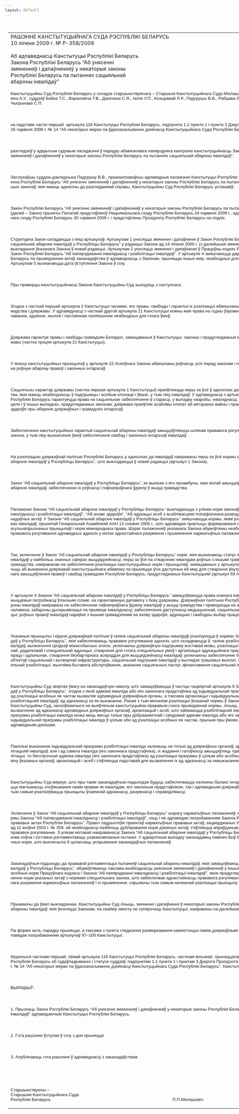 ```yaml
---
layout: default
---
```


<div style="margin: 0px auto; width: 1000px;">

<div id="flag">

 

</div>

<div id="fixedWidth">

<div id="body">

<div id="columnSpanned">

<div id="content" style="margin: 10px">

<table>
<colgroup>
<col style="width: 100%" />
</colgroup>
<tbody>
<tr class="odd">
<td><div data-align="center" style="text-transform: uppercase;">
Рашэнне Канстытуцыйнага Суда Рэспублікі Беларусь
</div>
<div data-align="center">
10 ліпеня 2009 г. № Р-358/2009
</div>
<div data-align="left" style="width: 400px; margin-top: 20px; margin-bottom: 20px;">
Аб адпаведнасці Канстытуцыі Рэспублікі Беларусь Закона Рэспублікі Беларусь “Аб унясенні змяненняў і дапаўненняў у некаторыя законы Рэспублікі Беларусь па пытаннях сацыяльнай абароны інвалідаў”
</div>
<p><span lang="BE" style="font-size: 10pt; font-family: Arial">Канстытуцыйны Суд Рэспублікі Беларусь у складзе старшынствуючага – Старшыні Канстытуцыйнага Суда Міклашэвіча П.П., намесніка Старшыні Марыскіна А.У., суддзяў Бойка Т.С., Варановіча Т.В., Данілюка С.Я., Ізоткі У.П., Козыравай Л.Р., Падгрушы В.В., Рабцава Л.М., Сяргеевай В.Г., Цікавенкі А.Г., Чыгрынава С.П. </span><span style="font-size: 10pt; font-family: Arial; mso-ansi-language: RU"></span></p>
<p><span style="font-size: 10pt; font-family: Arial; mso-ansi-language: RU"></span></p>
<p> </p>
<p><span lang="BE" style="font-size: 10pt; font-family: Arial">на падставе часткі першай<span style="mso-spacerun: yes">  </span>артыкула 116 Канстытуцыі Рэспублікі Беларусь, падпункта 1.1 пункта 1 і пункта 3 Дэкрэта Прэзідэнта Рэспублікі Беларусь ад 26 чэрвеня 2008 г. № 14 “Аб некаторых мерах па ўдасканальванню дзейнасці Канстытуцыйнага Суда Рэспублікі Беларусь”</span><span style="font-size: 10pt; font-family: Arial; mso-ansi-language: RU"></span></p>
<p><span style="font-size: 10pt; font-family: Arial; mso-ansi-language: RU"></span></p>
<p> </p>
<p><span lang="BE" style="font-size: 10pt; font-family: Arial; mso-ansi-language: BE">разгледзеў у адкрытым судовым пасяджэнні ў парадку абавязковага папярэдняга кантролю канстытуцыйнасць Закона Рэспублікі Беларусь “Аб унясенні змяненняў і дапаўненняў у некаторыя законы Рэспублікі Беларусь па пытаннях сацыяльнай абароны інвалідаў”.</span></p>
<p><span lang="BE" style="font-size: 10pt; font-family: Arial; mso-ansi-language: BE"></span></p>
<p> </p>
<p><span lang="BE" style="font-size: 10pt; font-family: Arial; mso-ansi-language: BE">Заслухаўшы суддзю-дакладчыка Падгрушу В.В., прааналізаваўшы адпаведныя палажэнні Канстытуцыі Рэспублікі Беларусь (далей – Канстытуцыя), Закона Рэспублікі Беларусь “Аб унясенні змяненняў і дапаўненняў у некаторыя законы Рэспублікі Беларусь па пытаннях сацыяльнай абароны інвалідаў”, іншых законаў, якія маюць адносіны да разглядаемай справы, Канстытуцыйны Суд Рэспублікі Беларусь устанавіў:</span></p>
<p><span lang="BE" style="font-size: 10pt; font-family: Arial; mso-ansi-language: BE"></span></p>
<p> </p>
<p><span lang="BE" style="font-size: 10pt; font-family: Arial; mso-ansi-language: BE">Закон Рэспублікі Беларусь “Аб унясенні змяненняў і дапаўненняў у некаторыя законы Рэспублікі Беларусь па пытаннях сацыяльнай абароны інвалідаў” (далей – Закон) прыняты Палатай прадстаўнікоў Нацыянальнага сходу Рэспублікі Беларусь 24 чэрвеня 2009 г., адобраны Саветам Рэспублікі Нацыянальнага сходу Рэспублікі Беларусь 30 чэрвеня 2009 г. і прадстаўлены Прэзідэнту Рэспублікі Беларусь на подпіс.</span></p>
<p><span lang="BE" style="font-size: 10pt; font-family: Arial; mso-ansi-language: BE"></span></p>
<p> </p>
<p><span style="font-size: 10pt; font-family: Arial">Структурна Закон складаецца з пяці артыкулаў. Артыкулам 1 уносяцца з</span><span lang="BE" style="font-size: 10pt; font-family: Arial; mso-ansi-language: BE">мяненні</span><span style="font-size: 10pt; font-family: Arial"> і д</span><span lang="BE" style="font-size: 10pt; font-family: Arial; mso-ansi-language: BE">апаўненн</span><span style="font-size: 10pt; font-family: Arial">і </span><span lang="BE" style="font-size: 10pt; font-family: Arial; mso-ansi-language: BE">ў</span><span style="font-size: 10pt; font-family: Arial"> Закон Рэспублікі Беларусь<span style="mso-spacerun: yes">  </span>ад 11 лістапада 1991 <span style="mso-bidi-font-style: italic">г</span>. </span><span lang="BE" style="font-size: 10pt; font-family: Arial; mso-ansi-language: BE">“</span><span style="font-size: 10pt; font-family: Arial">Аб сацыяльнай абароне інвалідаў у Рэспубліцы Беларусь</span><span lang="BE" style="font-size: 10pt; font-family: Arial; mso-ansi-language: BE">”</span><span style="font-size: 10pt; font-family: Arial"> у рэдакцыі Закона ад 14 ліпеня 2000 <span style="mso-bidi-font-style: italic">г</span>. (з </span><span lang="BE" style="font-size: 10pt; font-family: Arial; mso-ansi-language: BE">далейшымі змяненнямі і дапаўненням</span><span style="font-size: 10pt; font-family: Arial">і) шляхам выклад</span><span lang="BE" style="font-size: 10pt; font-family: Arial; mso-ansi-language: BE">ання</span><span lang="BE" style="font-size: 10pt; font-family: Arial"> </span><span lang="BE" style="font-size: 10pt; font-family: Arial; mso-ansi-language: BE">ў</span><span style="font-size: 10pt; font-family: Arial">казанага Закона ў новай рэдакцыі. Артыкулам 2 уносяцца </span><span lang="BE" style="font-size: 10pt; font-family: Arial; mso-ansi-language: BE">змяненні і дапаўненні</span><span style="font-size: 10pt; font-family: Arial"> ў Працоўны кодэкс Рэспублікі Беларусь, артыкулам 3 </span><span lang="BE" style="font-size: 10pt; font-family: Arial; mso-ansi-language: BE">–</span><span style="font-size: 10pt; font-family: Arial"> у Закон Рэспублікі Беларусь </span><span lang="BE" style="font-size: 10pt; font-family: Arial; mso-ansi-language: BE">“</span><span style="font-size: 10pt; font-family: Arial">Аб</span><span lang="BE" style="font-size: 10pt; font-family: Arial; mso-ansi-language: BE"> </span><span style="font-size: 10pt; font-family: Arial">папярэдж</span><span lang="BE" style="font-size: 10pt; font-family: Arial; mso-ansi-language: BE">в</span><span style="font-size: 10pt; font-family: Arial">анні інваліднасці і рэабілітацыі інвалідаў</span><span lang="BE" style="font-size: 10pt; font-family: Arial; mso-ansi-language: BE">”</span><span style="font-size: 10pt; font-family: Arial">. У артыкуле 4 </span><span lang="BE" style="font-size: 10pt; font-family: Arial; mso-ansi-language: BE">змяшчаю</span><span style="font-size: 10pt; font-family: Arial">цца даручэнні </span><span lang="BE" style="font-size: 10pt; font-family: Arial; mso-ansi-language: BE">Савету</span><span style="font-size: 10pt; font-family: Arial"> Міністраў Рэспублікі Беларусь па прывядзенн</span><span lang="BE" style="font-size: 10pt; font-family: Arial; mso-ansi-language: BE">ю</span><span style="font-size: 10pt; font-family: Arial"> актаў заканадаўства ў адпаведнасць з Законам, прыняццю іншых мер, неабходных для рэалізацыі </span><span lang="BE" style="font-size: 10pt; font-family: Arial; mso-ansi-language: BE">палажэння</span><span style="font-size: 10pt; font-family: Arial">ў Закона. Артыкулам 5 вызначаецца дата ўступ</span><span lang="BE" style="font-size: 10pt; font-family: Arial; mso-ansi-language: BE">лення</span><span style="font-size: 10pt; font-family: Arial"> Закона ў сілу.</span></p>
<p><span style="font-size: 10pt; font-family: Arial"></span></p>
<p> </p>
<p><span style="font-size: 10pt; font-family: Arial">Пры праверцы канстытуцыйнасці Закона Канстытуцыйны Суд зыходзіць з наступнага.</span></p>
<p><span style="font-size: 10pt; font-family: Arial"></span></p>
<p> </p>
<p><span lang="BE" style="font-size: 10pt; font-family: Arial; mso-ansi-language: BE">Згодна з часткай першай артыкула 2 Канстытуцыі чалавек, яго правы, свабоды і гарантыі іх рэалізацыі абвешчаны вышэйшай<span style="mso-spacerun: yes">  </span>каштоўнасцю і мэтай грамадства і дзяржавы. У адпаведнасці з часткай другой артыкула 21 Канстытуцыі кожны мае права на годны ўзровень жыцця, уключаючы дастатковае харчаванне, адзенне, жыллё і пастаяннае паляпшэнне неабходных для гэтага ўмоў.</span></p>
<p><span lang="BE" style="font-size: 10pt; font-family: Arial; mso-ansi-language: BE"></span></p>
<p> </p>
<p><span lang="BE" style="font-size: 10pt; font-family: Arial; mso-ansi-language: BE">Дзяржава гарантуе правы і свабоды грамадзян Беларусі, замацаваныя ў Канстытуцыі, законах і прадугледжаныя міжнароднымі абавязацельствамі дзяржавы (частка трэцяя артыкула 21 Канстытуцыі).</span></p>
<p><span lang="BE" style="font-size: 10pt; font-family: Arial; mso-ansi-language: BE"></span></p>
<p> </p>
<p><span lang="BE" style="font-size: 10pt; font-family: Arial; mso-ansi-language: BE">У якасці канстытуцыйных прынцыпаў у артыкуле 22 Асноўнага Закона абвешчаны роўнасць усіх перад законам і права кожнага без усякай дыскрымінацыі на роўную абарону правоў і законных інтарэсаў.</span></p>
<p><span lang="BE" style="font-size: 10pt; font-family: Arial; mso-ansi-language: BE"></span></p>
<p> </p>
<p><span lang="BE" style="font-size: 10pt; font-family: Arial; mso-ansi-language: BE">Сацыяльны характар дзяржавы (частка першая артыкула 1 Канстытуцыі) праяўляецца перш за ўсё ў адносінах да найбольш слабых пластоў насельніцтва, якія маюць неабходнасць ў падтрымцы і асобым клопаце і ўвазе, у тым ліку інвалідаў. У адпаведнасці з артыкулам 47 Асноўнага Закона грамадзянам Рэспублікі Беларусь гарантуецца права на сацыяльнае забеспячэнне ў старасці, у выпадку хваробы, інваліднасці, страты працаздольнасці, страты карміцеля і ў іншых выпадках, прадугледжаных законам; дзяржава праяўляе асаблівы клопат аб ветэранах вайны і працы, а таксама аб асобах, якія страцілі здароўе пры абароне дзяржаўных і грамадскіх інтарэсаў.</span></p>
<p><span lang="BE" style="font-size: 10pt; font-family: Arial; mso-ansi-language: BE"></span></p>
<p> </p>
<p><span lang="BE" style="font-size: 10pt; font-family: Arial; mso-ansi-language: BE">Забеспячэнне канстытуцыйных гарантый сацыяльнай абароны інвалідаў ажыццяўляецца шляхам прававога рэгулявання адпаведных адносін на ўзроўні закона, у тым ліку вызначэння ўмоў забеспячэння свабод і законных інтарэсаў інвалідаў.</span></p>
<p><span lang="BE" style="font-size: 10pt; font-family: Arial; mso-ansi-language: BE"></span></p>
<p> </p>
<p><span lang="BE" style="font-size: 10pt; font-family: Arial; mso-ansi-language: BE">На рэалізацыю дзяржаўнай палітыкі Рэспублікі Беларусь у адносінах да інвалідаў накіраваны перш за ўсё нормы спецыяльнага Закона “Аб сацыяльнай абароне інвалідаў у Рэспубліцы Беларусь”, што выкладаецца ў новай рэдакцыі (артыкул 1 Закона). </span></p>
<p><span lang="BE" style="font-size: 10pt; font-family: Arial; mso-ansi-language: BE"></span></p>
<p> </p>
<p><span lang="BE" style="font-size: 10pt; font-family: Arial; mso-ansi-language: BE">Закон “Аб сацыяльнай абароне інвалідаў у Рэспубліцы Беларусь”, як вынікае з яго прэамбулы, мае мэтай ажыццяўленне эфектыўных мер па сацыяльнай абароне інвалідаў, забеспячэнню іх роўнасці і паўнапраўнага ўдзелу ў жыцці грамадства.</span></p>
<p><span lang="BE" style="font-size: 10pt; font-family: Arial; mso-ansi-language: BE"></span></p>
<p> </p>
<p><span lang="BE" style="font-size: 10pt; font-family: Arial; mso-ansi-language: BE">Палажэнні Закона “Аб сацыяльнай абароне інвалідаў у Рэспубліцы Беларусь” выкладаюцца з улікам норм законаў Рэспублікі Беларусь “Аб папярэджванні інваліднасці і рэабілітацыі інвалідаў”, “Аб ахове здароўя”, “Аб адукацыі асоб з асаблівасцямі псіхафізічнага развіцця (адмысловай адукацыі)” і іншых заканадаўчых актаў. У Законе “Аб сацыяльнай абароне інвалідаў у Рэспубліцы Беларусь” змяшчаюцца нормы, якімі рэалізуюцца палажэнні Канвенцыі аб правах інвалідаў, прынятай Генеральнай Асамблеяй ААН 13 снежня 2006 <span style="mso-bidi-font-style: italic">г</span>., што адпавядае практыцы фарміравання нарматыўнай прававой базы на аснове агульнапрызнаных прынцыпаў і норм міжнароднага права. Шэраг палажэнняў указанага Закона абумоўлены неабходнасцю больш дакладнага і яснага прававога рэгулявання адпаведных адносін у мэтах аднастайнага разумення і прымянення нарматыўных палажэнняў.</span></p>
<p><span lang="BE" style="font-size: 10pt; font-family: Arial; mso-ansi-language: BE"></span></p>
<p> </p>
<p><span lang="BE" style="font-size: 10pt; font-family: Arial; mso-ansi-language: BE">Так, уключэнне ў Закон “Аб сацыяльнай абароне інвалідаў у Рэспубліцы Беларусь” норм, якія вызначаюць статус інвалідаў, меры па сацыяльнай абароне інвалідаў у найбольш значных сферах жыццядзейнасці, перш за ўсё па стварэнню інвалідам роўных з іншымі грамадзянамі магчымасцей удзелу ў жыцці грамадства, накіраванае на забеспячэнне рэалізацыі канстытуцыйных норм і прынцыпаў, замацаваных у артыкулах 2, 21, 22 і 47 Канстытуцыі, што сведчыць аб выкананні дзяржавай канстытуцыйнага абавязку па прыняццю ўсіх даступных ёй мер для стварэння ўнутранага парадку, неабходнага для поўнага ажыццяўлення правоў і свабод грамадзян Рэспублікі Беларусь, прадугледжаных Канстытуцыяй (артыкул 59 Асноўнага Закона).</span></p>
<p><span lang="BE" style="font-size: 10pt; font-family: Arial; mso-ansi-language: BE"></span></p>
<p> </p>
<p><span lang="BE" style="font-size: 10pt; font-family: Arial; mso-ansi-language: BE">У артыкуле 4 Закона “Аб сацыяльнай абароне інвалідаў у Рэспубліцы Беларусь” замацоўваецца права кожнага інваліда, які не ў стане задаволіць свае жыццёвыя патрэбнасці ўласнымі сіламі, на гарантаваную дапамогу з боку дзяржавы. Дзяржаўная палітыка Рэспублікі Беларусь у галіне сацыяльнай абароны інвалідаў накіравана на забеспячэнне паўнапраўнага ўдзелу інвалідаў у жыцці грамадства і праводзіцца на аснове прынцыпаў: захавання правоў чалавека; забароны дыскрымінацыі па прымеце інваліднасці; забеспячэння даступнасці медыцынскай, сацыяльнай, прафесійнай і працоўнай рэабілітацыі; роўных правоў інвалідаў нараўне з іншымі грамадзянамі на ахову здароўя, адукацыю і свабодны выбар працоўнай дзейнасці і інш.</span></p>
<p><span lang="BE" style="font-size: 10pt; font-family: Arial; mso-ansi-language: BE"></span></p>
<p> </p>
<p><span lang="BE" style="font-size: 10pt; font-family: Arial; mso-ansi-language: BE">Указаныя прынцыпы і кірункі дзяржаўнай палітыкі ў галіне сацыяльнай абароны інвалідаў рэалізуюцца ў нормах Закона “Аб сацыяльнай абароне інвалідаў у Рэспубліцы Беларусь”, якія забяспечваюць прававое рэгуляванне адносін, што складваюцца ў <span style="mso-spacerun: yes"> </span>галіне рэабілітацыі і медыцынскага абслугоўвання інвалідаў, вызначэння сродкаў міжасобасных зносін, уключаючы дзяржаўную падтрымку <span style="mso-bidi-font-style: italic">жэставай</span> мовы, рэалізацыі права інвалідаў на атрыманне асноўнай, дадатковай і спецыяльнай адукацыі, стварэння для гэтага спецыяльных умоў і арганізацыі адукацыйнага працэсу, рэалізацыі інвалідамі правоў на працу і адпачынак, стварэння безбар’ернага асяроддзя для жыццядзейнасці інвалідаў, уключаючы забеспячэнне бесперашкоднага доступу інвалідаў да аб'ектаў сацыяльнай і вытворчай інфраструктуры, сацыяльнай падтрымкі інвалідаў у выглядзе грашовых выплат, забеспячэння тэхнічнымі сродкамі сацыяльнай рэабілітацыі, жыллёва-бытавога абслугоўвання, аказання сацыяльных паслуг, фінансавання сацыяльнай падтрымкі інвалідаў.</span></p>
<p><span lang="BE" style="font-size: 10pt; font-family: Arial; mso-ansi-language: BE"></span></p>
<p> </p>
<p><span lang="BE" style="font-size: 10pt; font-family: Arial; mso-ansi-language: BE">Канстытуцыйны Суд звяртае ўвагу на заканадаўчую навэлу, што замацоўваецца ў частцы чацвёртай артыкула 9 Закона “Аб сацыяльнай абароне інвалідаў у Рэспубліцы Беларусь”, згодна з якой адмова інваліда або яго законнага прадстаўніка ад індывідуальнай праграмы рэабілітацыі інваліда ў цэлым або ад рэалізацыі асобных яе частак вызваляе адпаведныя дзяржаўныя органы, а таксама арганізацыі і індывідуальных прадпрымальнікаў, якія займаюцца рэабілітацыяй інвалідаў, ад адказнасці за яе выкананне. </span><span style="font-size: 10pt; font-family: Arial">Разам з тым механізм рэалізацыі </span><span lang="BE" style="font-size: 10pt; font-family: Arial; mso-ansi-language: BE">ў</span><span style="font-size: 10pt; font-family: Arial">казанай нормы ў Законе адсутнічае. У сувязі з гэтым Канстытуцыйны Суд, засноўваючыся на выяўленым канстытуцыйна-прававым сэнсе прыведзенай нормы, лічыць, што ў мэтах права</span><span lang="BE" style="font-size: 10pt; font-family: Arial; mso-ansi-language: BE">прымянення </span><span style="font-size: 10pt; font-family: Arial">вызваленн</span><span lang="BE" style="font-size: 10pt; font-family: Arial; mso-ansi-language: BE">е</span><span style="font-size: 10pt; font-family: Arial"> ад адказнасці адпав</span><span lang="BE" style="font-size: 10pt; font-family: Arial; mso-ansi-language: BE">едных </span><span style="font-size: 10pt; font-family: Arial">дзяржаўных органаў, арганізацый і асоб, што займаюцца рэабілітацыяй інвалідаў, за выкананне індывідуальнай праграмы рэабілітацыі інваліда можа мець месца толькі пры добраахвотнай і </span><span lang="BE" style="font-size: 10pt; font-family: Arial; mso-ansi-language: BE">свядома</span><span style="font-size: 10pt; font-family: Arial">й адмове інваліда або яго законнага прадстаўніка ад індывідуальнай праграмы рэабілітацыі інваліда ў цэлым або ад рэалізацыі асобных яе частак, прычым пры ўмове, што такая адмова пацверджан</span><span lang="BE" style="font-size: 10pt; font-family: Arial; mso-ansi-language: BE">а</span><span style="font-size: 10pt; font-family: Arial"> адпав</span><span lang="BE" style="font-size: 10pt; font-family: Arial; mso-ansi-language: BE">еднымі</span><span style="font-size: 10pt; font-family: Arial"> доказамі.</span></p>
<p><span style="font-size: 10pt; font-family: Arial"></span></p>
<p> </p>
<p><span lang="BE" style="font-size: 10pt; font-family: Arial; mso-ansi-language: BE">Паколькі выкананне індывідуальнай праграмы рэабілітацыі інваліда залежыць не толькі ад дзяржаўных органаў, арганізацый і асоб, якія займаюцца рэабілітацыяй інвалідаў, але і ад самога інваліда (яго законнага прадстаўніка), іх жадання і гатоўнасці ажыццяўляць прадугледжаныя праграмай меры па рэабілітацыі, то бясспрэчная адмова інваліда (яго законнага прадстаўніка) ад рэалізацыі праграмы ў цэлым або асобных яе частак не можа быць пастаўлена ў віну ўказаных органаў, арганізацый і асоб і з'яўляецца падставай для вызвалення іх ад адказнасці за невыкананне праграмы.</span></p>
<p><span lang="BE" style="font-size: 10pt; font-family: Arial; mso-ansi-language: BE"></span></p>
<p> </p>
<p><span lang="BE" style="font-size: 10pt; font-family: Arial; mso-ansi-language: BE">Канстытуцыйны Суд мяркуе, што пры такім заканадаўчым падыходзе будуць забяспечвацца належны баланс інтарэсаў грамадзян і дзяржавы, выключацца магчымасць злоўжывання сваім правам як інвалідам, яго законным прадстаўніком, так і адпаведнымі дзяржаўнымі органамі, арганізацыямі і асобамі і тым самым рэалізоўвацца прынцыпы ўзаемнай адказнасці, разумнасці і справядлівасці.</span></p>
<p><span lang="BE" style="font-size: 10pt; font-family: Arial; mso-ansi-language: BE"></span></p>
<p> </p>
<p><span lang="BE" style="font-size: 10pt; font-family: Arial; mso-ansi-language: BE">Уключэнне ў Закон “Аб сацыяльнай абароне інвалідаў у Рэспубліцы Беларусь” шэрагу нарматыўных палажэнняў, якія фактычна дубліруюць асобныя нормы Закона “Аб папярэджванні інваліднасці і рэабілітацыі інвалідаў”, хоць і не адпавядае патрабаванням Закона Рэспублікі Беларусь “Аб нарматыўных прававых актах Рэспублікі Беларусь”, Правіл падрыхтоўкі праектаў нарматыўных прававых актаў, зацверджаных Указам Прэзідэнта Рэспублікі Беларусь ад 11 жніўня 2003 <span style="mso-bidi-font-style: italic">г</span>. № 359, аб неабходнасці пазбягаць дубліравання норм дзеючых актаў, з’яўляецца апраўданым, паколькі забяспечвае комплекснае прававое рэгуляванне. З улікам мэтавай накіраванасці Закона “Аб сацыяльнай абароне інвалідаў у Рэспубліцы Беларусь” такі падыход дазволіць дастаткова поўна і сістэмна рэгламентаваць узаемазвязаныя пытанні. </span><span style="font-size: 10pt; font-family: Arial">У адваротным выпадку заканадавец павінен быў бы звярнуцца да выкарыстання </span><span lang="BE" style="font-size: 10pt; font-family: Arial; mso-ansi-language: BE; mso-bidi-font-style: italic">адсылачных</span><span style="font-size: 10pt; font-family: Arial"> норм, што выключыла б цэлас</span><span lang="BE" style="font-size: 10pt; font-family: Arial; mso-ansi-language: BE">на</span><span style="font-size: 10pt; font-family: Arial">ць успрымання заканадаўчых </span><span lang="BE" style="font-size: 10pt; font-family: Arial; mso-ansi-language: BE">палажэння</span><span style="font-size: 10pt; font-family: Arial">ў.</span></p>
<p><span style="font-size: 10pt; font-family: Arial"></span></p>
<p> </p>
<p><span lang="BE" style="font-size: 10pt; font-family: Arial; mso-ansi-language: BE">Заканадаўчыя падыходы да прававой рэгламентацыі пытанняў сацыяльнай абароны інвалідаў, якія замацоўваюцца ў Законе “Аб сацыяльнай абароне інвалідаў у Рэспубліцы Беларусь”, абумоўліваюць таксама неабходнасць унясення змяненняў і дапаўненняў у іншыя заканадаўчыя акты. Удакладненне асобных норм Працоўнага кодэкса і Закона “Аб папярэджанні інваліднасці і рэабілітацыі інвалідаў”, якое прадугледжваецца Законам, накіравана на ўзгадненне норм указаных актаў з нормамі спецыяльнага закона, што забяспечвае аднастайнасць прававога рэгулявання, выключае магчымасць неадназначнага разумення нарматыўных палажэнняў і іх прымянення, спрыяючы тым самым належнай рэалізацыі прынцыпу прававой дакладнасці. </span></p>
<p><span lang="BE" style="font-size: 10pt; font-family: Arial; mso-ansi-language: BE"></span></p>
<p> </p>
<p><span lang="BE" style="font-size: 10pt; font-family: Arial; mso-ansi-language: BE">Прымаючы да ўвагі выкладзенае, Канстытуцыйны Суд лічыць, змяненні і дапаўненні ў некаторыя законы Рэспублікі Беларусь па пытаннях сацыяльнай абароны інвалідаў, якія ўносяцца Законам, па свайму зместу не супярэчаць Канстытуцыі, накіраваны на далейшае развіццё яе норм і прынцыпаў.</span></p>
<p><span lang="BE" style="font-size: 10pt; font-family: Arial; mso-ansi-language: BE"></span></p>
<p> </p>
<p><span lang="BE" style="font-size: 10pt; font-family: Arial; mso-ansi-language: BE">Па форме акта, парадку прыняцця, а таксама з пункта гледжання размеркавання кампетэнцыі паміж дзяржаўнымі органамі пры прыняцці акта Закон адпавядае патрабаванням артыкулаў 97–100 Канстытуцыі. </span></p>
<p><span lang="BE" style="font-size: 10pt; font-family: Arial; mso-ansi-language: BE"></span></p>
<p> </p>
<p><span lang="BE" style="font-size: 10pt; font-family: Arial; mso-ansi-language: BE">Кіруючыся часткамі першай, сёмай артыкула 116 Канстытуцыі Рэспублікі Беларусь, часткамі восьмай, трынаццатай, чатырнаццатай артыкула 24 Кодэкса Рэспублікі Беларусь аб судаўладкаванні і статусе суддзяў, падпунктам 1.1 пункта 1 і пунктам 3 Дэкрэта Прэзідэнта Рэспублікі Беларусь ад 26 чэрвеня 2008 г. № 14 “Аб некаторых мерах па ўдасканальванню дзейнасці Канстытуцыйнага Суда Рэспублікі Беларусь”, Канстытуцыйны Суд Рэспублікі Беларусь </span></p>
<p><span lang="BE" style="font-size: 10pt; font-family: Arial; mso-ansi-language: BE"></span></p>
<p> </p>
<p><span lang="BE" style="font-size: 10pt; font-family: Arial; mso-ansi-language: BE">ВЫРАШЫЎ:</span></p>
<p><strong><span lang="BE" style="font-size: 10pt; font-family: Arial; mso-ansi-language: BE"></span></strong></p>
<p> </p>
<p><span lang="BE" style="font-size: 10pt; font-family: Arial; mso-ansi-language: BE">1. Прызнаць Закон Рэспублікі Беларусь “Аб унясенні змяненняў і дапаўненняў у некаторыя законы Рэспублікі Беларусь па пытаннях сацыяльнай абароны інвалідаў” адпавядаючым Канстытуцыі Рэспублікі Беларусь. </span></p>
<p><span lang="BE" style="font-size: 10pt; font-family: Arial; mso-ansi-language: BE"></span></p>
<p> </p>
<p><span lang="BE" style="font-size: 10pt; font-family: Arial; mso-ansi-language: BE">2. Гэта рашэнне ўступае ў сілу з дня прыняцця.</span></p>
<p><span lang="BE" style="font-size: 10pt; font-family: Arial; mso-ansi-language: BE"></span></p>
<p> </p>
<p><span lang="BE" style="font-size: 10pt; font-family: Arial; mso-ansi-language: BE">3. Апублікаваць гэта рашэнне ў адпаведнасці з заканадаўствам.</span></p>
<p><span lang="BE" style="font-size: 10pt; font-family: Arial; mso-ansi-language: BE"></span></p>
<p> </p>
<p><span lang="BE" style="font-size: 10pt; font-family: Arial; mso-ansi-language: BE"></span></p>
<p> </p>
<p><span lang="BE" style="font-size: 10pt; font-family: Arial; mso-ansi-language: BE">Старшынствуючы –<br />
Старшыня Канстытуцыйнага Суда<br />
Рэспублікі Беларусь<span style="mso-tab-count: 4">                                       </span><span style="mso-tab-count: 1">            </span><span style="mso-tab-count: 1">            </span><span style="mso-tab-count: 3">                                   </span><span style="mso-spacerun: yes">     </span>П.П.Міклашэвіч</span></p></td>
</tr>
</tbody>
</table>

</div>

<div class="terminator">

 

</div>

</div>

</div>

</div>

</div>
